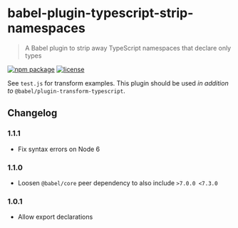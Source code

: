 # babel-plugin-typescript-strip-namespaces

> A Babel plugin to strip away TypeScript namespaces that declare only types

[![npm package](https://img.shields.io/npm/v/babel-plugin-typescript-strip-namespaces.svg?style=flat-square)](https://www.npmjs.com/package/babel-plugin-typescript-strip-namespaces)
[![license](https://img.shields.io/github/license/jeysal/babel-plugin-typescript-strip-namespaces.svg?style=flat-square)](https://github.com/jeysal/babel-plugin-typescript-strip-namespaces/blob/master/LICENSE)

See `test.js` for transform examples.
This plugin should be used _in addition to_ `@babel/plugin-transform-typescript`.

## Changelog

### 1.1.1

- Fix syntax errors on Node 6

### 1.1.0

- Loosen `@babel/core` peer dependency to also include `>7.0.0 <7.3.0`

### 1.0.1

- Allow export declarations
